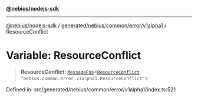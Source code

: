 [**@nebius/nodejs-sdk**](../../../../../../README.md)

***

[@nebius/nodejs-sdk](../../../../../../README.md) / [generated/nebius/common/error/v1alpha1](../README.md) / ResourceConflict

# Variable: ResourceConflict

> **ResourceConflict**: [`MessageFns`](../../../../../../runtime/protos/core/interfaces/MessageFns.md)\<[`ResourceConflict`](../interfaces/ResourceConflict.md), `"nebius.common.error.v1alpha1.ResourceConflict"`\>

Defined in: src/generated/nebius/common/error/v1alpha1/index.ts:521
